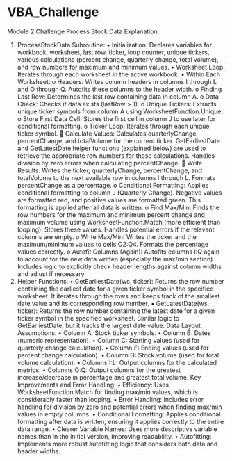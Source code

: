 # VBA_Challenge
Module 2 Challenge
Process Stock Data
Explanation:
1. ProcessStockData Subroutine:
•	Initialization: Declares variables for workbook, worksheet, last row, ticker, loop counter, unique tickers, various calculations (percent change, quarterly change, total volume), and row numbers for maximum and minimum values.
•	Worksheet Loop: Iterates through each worksheet in the active workbook.
•	Within Each Worksheet:
o	Headers: Writes column headers in columns I through L and O through Q. Autofits these columns to the header width.
o	Finding Last Row: Determines the last row containing data in column A.
o	Data Check: Checks if data exists (lastRow > 1).
o	Unique Tickers: Extracts unique ticker symbols from column A using WorksheetFunction.Unique.
o	Store First Data Cell: Stores the first cell in column J to use later for conditional formatting.
o	Ticker Loop: Iterates through each unique ticker symbol.
	Calculate Values: Calculates quarterlyChange, percentChange, and totalVolume for the current ticker. GetEarliestDate and GetLatestDate helper functions (explained below) are used to retrieve the appropriate row numbers for these calculations. Handles division by zero errors when calculating percentChange.
	Write Results: Writes the ticker, quarterlyChange, percentChange, and totalVolume to the next available row in columns I through L. Formats percentChange as a percentage.
o	Conditional Formatting: Applies conditional formatting to column J (Quarterly Change). Negative values are formatted red, and positive values are formatted green. This formatting is applied after all data is written.
o	Find Max/Min: Finds the row numbers for the maximum and minimum percent change and maximum volume using WorksheetFunction.Match (more efficient than looping). Stores these values. Handles potential errors if the relevant columns are empty.
o	Write Max/Min: Writes the ticker and the maximum/minimum values to cells O2:Q4. Formats the percentage values correctly.
o	Autofit Columns (Again): Autofits columns I:Q again to account for the new data written (especially the max/min section). Includes logic to explicitly check header lengths against column widths and adjust if necessary.
2. Helper Functions:
•	GetEarliestDate(ws, ticker): Returns the row number containing the earliest date for a given ticker symbol in the specified worksheet. It iterates through the rows and keeps track of the smallest date value and its corresponding row number.
•	GetLatestDate(ws, ticker): Returns the row number containing the latest date for a given ticker symbol in the specified worksheet. Similar logic to GetEarliestDate, but it tracks the largest date value.
Data Layout Assumptions:
•	Column A: Stock ticker symbols.
•	Column B: Dates (numeric representation).
•	Column C: Starting values (used for quarterly change calculation).
•	Column F: Ending values (used for percent change calculation).
•	Column G: Stock volume (used for total volume calculation).
•	Columns I:L: Output columns for the calculated metrics.
•	Columns O:Q: Output columns for the greatest increase/decrease in percentage and greatest total volume.
Key Improvements and Error Handling:
•	Efficiency: Uses WorksheetFunction.Match for finding max/min values, which is considerably faster than looping.
•	Error Handling: Includes error handling for division by zero and potential errors when finding max/min values in empty columns.
•	Conditional Formatting: Applies conditional formatting after data is written, ensuring it applies correctly to the entire data range.
•	Clearer Variable Names: Uses more descriptive variable names than in the initial version, improving readability.
•	Autofitting: Implements more robust autofitting logic that considers both data and header widths.
